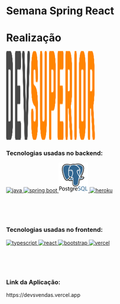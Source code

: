 # Semana Spring React


<h1>Realização</h1>
<p align="left">
<a href="https://devsuperior.com.br/" target="_blank"> <img src="https://raw.githubusercontent.com/Mathprestes/projeto-sds3/master/img/banner.svg" alt="devsuperio" width="240" height="240"/> </a>
</p>

<h3 align="left">Tecnologias usadas no backend:</h3>
<p align="left">
<a href="https://www.java.com/pt-BR/" target="_blank"> <img src="https://cdn.jsdelivr.net/gh/devicons/devicon/icons/java/java-original-wordmark.svg" alt="java" width="80" height="80"/> </a><a href="https://spring.io/" target="_blank"> <img src="https://spring.io/images/spring-logo-9146a4d3298760c2e7e49595184e1975.svg" alt="spring boot" width="90" height="90"/> </a><a href="https://www.postgresql.org" target="_blank"> <img src="https://raw.githubusercontent.com/devicons/devicon/master/icons/postgresql/postgresql-original-wordmark.svg" alt="postgresql" width="80" height="80"/> </a><a href="https://www.heroku.com" target="_blank"> <img src="https://cdn.jsdelivr.net/gh/devicons/devicon/icons/heroku/heroku-original-wordmark.svg" alt="heroku" width="80" height="80"/> </a></p>


<br><br><br>
<h3 align="left">Tecnologias usadas no frontend:</h3>
<p>
 <a href="https://www.typescriptlang.org/" target="_blank"> <img  src="https://cdn.jsdelivr.net/gh/devicons/devicon/icons/typescript/typescript-original.svg" alt="typescript" width="80" height="80"/> </a>
<a href="https://pt-br.reactjs.org/" target="_blank"> <img src="https://cdn.jsdelivr.net/gh/devicons/devicon/icons/react/react-original-wordmark.svg" alt="react" width="80" height="80"/> </a><a href="https://getbootstrap.com/" target="_blank"> <img src="https://cdn.jsdelivr.net/gh/devicons/devicon/icons/bootstrap/bootstrap-plain-wordmark.svg" alt="bootstrap" width="80" height="80"/> </a><a href="https://vercel.com/" target="_blank"> <img  src="https://miro.medium.com/max/1280/1*gIAzcGWffRV7bNSCU6NEUw.png" alt="vercel" width="80" height="80"/> </a>
</p>

<br><br><br>

<h3 align="left">Link da Aplicação:</h3>
<p align="left">
https://devsvendas.vercel.app
<p>
